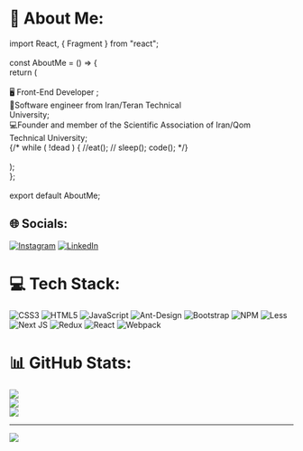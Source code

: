 # 💫 About Me:
import React, { Fragment } from "react";<br><br>const AboutMe = () => {<br>  return (<br>    <Fragment><br>      🖥 Front-End Developer ; <br>     🏢Software engineer from Iran/Teran Technical<br>      University; <br>     💻Founder and member of the Scientific Association of Iran/Qom<br>      Technical University;<br>      {/* while ( !dead ) { //eat(); // sleep(); code();  */}<br>    </Fragment><br>  );<br>};<br><br>export default AboutMe;


## 🌐 Socials:
[![Instagram](https://img.shields.io/badge/Instagram-%23E4405F.svg?logo=Instagram&logoColor=white)](https://instagram.com/mr.ahmad.78) [![LinkedIn](https://img.shields.io/badge/LinkedIn-%230077B5.svg?logo=linkedin&logoColor=white)](https://linkedin.com/in/https://www.linkedin.com/in/ahmad-ahmadnejad-675593242) 

# 💻 Tech Stack:
![CSS3](https://img.shields.io/badge/css3-%231572B6.svg?style=for-the-badge&logo=css3&logoColor=white) ![HTML5](https://img.shields.io/badge/html5-%23E34F26.svg?style=for-the-badge&logo=html5&logoColor=white) ![JavaScript](https://img.shields.io/badge/javascript-%23323330.svg?style=for-the-badge&logo=javascript&logoColor=%23F7DF1E) ![Ant-Design](https://img.shields.io/badge/-AntDesign-%230170FE?style=for-the-badge&logo=ant-design&logoColor=white) ![Bootstrap](https://img.shields.io/badge/bootstrap-%23563D7C.svg?style=for-the-badge&logo=bootstrap&logoColor=white) ![NPM](https://img.shields.io/badge/NPM-%23000000.svg?style=for-the-badge&logo=npm&logoColor=white) ![Less](https://img.shields.io/badge/less-2B4C80?style=for-the-badge&logo=less&logoColor=white) ![Next JS](https://img.shields.io/badge/Next-black?style=for-the-badge&logo=next.js&logoColor=white) ![Redux](https://img.shields.io/badge/redux-%23593d88.svg?style=for-the-badge&logo=redux&logoColor=white) ![React](https://img.shields.io/badge/react-%2320232a.svg?style=for-the-badge&logo=react&logoColor=%2361DAFB) ![Webpack](https://img.shields.io/badge/webpack-%238DD6F9.svg?style=for-the-badge&logo=webpack&logoColor=black)
# 📊 GitHub Stats:
![](https://github-readme-stats.vercel.app/api?username=ahmad-ahmadnejad&theme=dark&hide_border=false&include_all_commits=true&count_private=true)<br/>
![](https://github-readme-streak-stats.herokuapp.com/?user=ahmad-ahmadnejad&theme=dark&hide_border=false)<br/>
![](https://github-readme-stats.vercel.app/api/top-langs/?username=ahmad-ahmadnejad&theme=dark&hide_border=false&include_all_commits=true&count_private=true&layout=compact)

---
[![](https://visitcount.itsvg.in/api?id=ahmad-ahmadnejad&icon=0&color=1)](https://visitcount.itsvg.in)

<!-- Proudly created with GPRM ( https://gprm.itsvg.in ) -->

